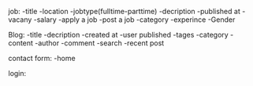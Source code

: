 job:
    -title
    -location
    -jobtype(fulltime-parttime)
    -decription
    -published at
    -vacany
    -salary
    -apply a job
    -post a job
    -category
    -experince
    -Gender

Blog:
    -title
    -decription
    -created at
    -user published
    -tages
    -category
    -content
    -author
    -comment
    -search
    -recent post

contact form:
    -home
    
login: